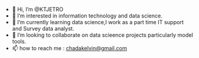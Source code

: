 - 👋 Hi, I’m @KTJETRO
- 👀 I’m interested in information technology and data science. 
- 🌱 I’m currently learning data science,I work as a part time IT support and Survey data analyst. 
- 💞️ I’m looking to collaborate on data scieence projects particularly model tools. 
- 📫 how to reach me : chadakelvin@gmail.com

<!---
KTJETRO/KTJETRO is a ✨ special ✨ repository because its `README.md` (this file) appears on your GitHub profile.
You can click the Preview link to take a look at your changes.
--->

